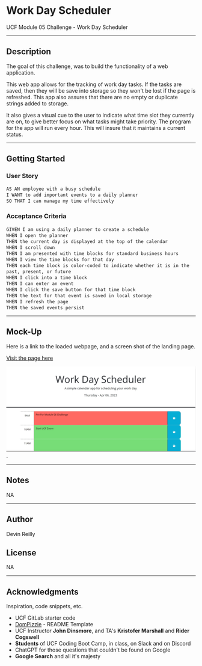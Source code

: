 # Work Day Scheduler

UCF Module 05 Challenge - Work Day Scheduler

---------------------
## Description

The goal of this challenge, was to build the functionality of a web application.


This web app allows for the tracking of work day tasks. If the tasks are saved, then they will be save into storage so they won't be lost if the page is refreshed. This app also assures that there are no empty or duplicate strings added to storage.


It also gives a visual cue to the user to indicate what time slot they currently are on, to give better focus on what tasks might take priority.
The program for the app will run every hour. This will insure that it maintains a current status.

----------------------
## Getting Started

### User Story
```
AS AN employee with a busy schedule
I WANT to add important events to a daily planner
SO THAT I can manage my time effectively
```


### Acceptance Criteria
```
GIVEN I am using a daily planner to create a schedule
WHEN I open the planner
THEN the current day is displayed at the top of the calendar
WHEN I scroll down
THEN I am presented with time blocks for standard business hours
WHEN I view the time blocks for that day
THEN each time block is color-coded to indicate whether it is in the past, present, or future
WHEN I click into a time block
THEN I can enter an event
WHEN I click the save button for that time block
THEN the text for that event is saved in local storage
WHEN I refresh the page
THEN the saved events persist
```
----------------------
## Mock-Up
Here is a link to the loaded webpage, and a screen shot of the landing page.

[Visit the page here](https://werthird.github.io/ucf-module-4-challenge/)

![Work Day Scheduler Landing Page Screenshot](/Assets/images/work-day-scheduler-screenshot.jpg "Work Day Scheduler Landing Page Screenshot").

----------------------
## Notes
NA

----------------------
## Author

Devin Reilly 

## License

NA

----------------------
## Acknowledgments

Inspiration, code snippets, etc.

* UCF GitLab starter code
* [DomPizzie](Vhttps://gist.github.com/DomPizzie/7a5ff55ffa9081f2de27c315f5018afc) - README Template
* UCF Instructor **John Dinsmore**, and TA's **Kristofer Marshall** and **Rider Cogswell**
* **Students** of UCF Coding Boot Camp, in class, on Slack and  on Discord
* ChatGPT for those questions that couldn't be found on Google
* **Google Search** and all it's majesty
